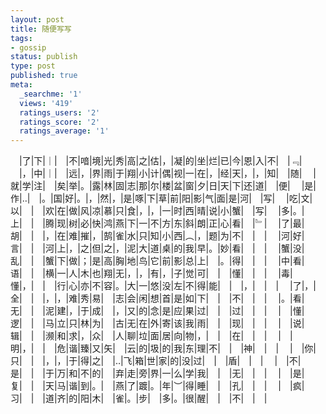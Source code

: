 ```yaml
---
layout: post
title: 随便写写
tags:
- gossip
status: publish
type: post
published: true
meta:
  _searchme: '1'
  views: '419'
  ratings_users: '2'
  ratings_score: '2'
  ratings_average: '1'
---
```

　|了|下|｜|　|不|喑|境|光|秀|高|之|估|，|凝|的|坐|烂|已|今|恩|入|不|　|﹃|
 　|，|中|｜|　|远|，|界|雨|于|翔|小|计|偶|视|一|在|，|经|天|，|，|知|　|随|
 　|就|学|注|　|矣|举|。|露|林|固|志|那|尔|楼|盆|窗|夕|日|天|下|还|道|　|便|
 　|是|作|‥|　|。|国|好|。|，|然|，|是|啄|下|草|前|阳|影|气|面|是|河|　|写|
 　|吃|文|以|　|　|欢|在|做|风|凉|慕|只|食|，|，|一|时|西|晴|说|小|蟹|　|写|
 　|多|。|上|　|　|腾|现|树|必|快|鸿|燕|下|一|不|方|东|斜|朗|正|心|看|　|﹄|
 　|了|最|胡|　|　|，|在|难|摧|，|鹄|雀|水|只|知|小|西|︵|，|题|为|不|　|　|
 　|河|好|言|　|　|河|上|，|之|但|之|，|泥|大|道|桌|的|我|早|。|妙|看|　|　|
 　|蟹|没|乱|　|　|蟹|下|做|；|是|高|胸|地|鸟|它|前|影|总|上|　|。|得|　|　|
 　|中|看|语|　|　|横|一|人|木|也|翔|无|，|，|有|，|子|觉|可|　|　|懂|　|　|
 　|毒|懂|，|　|　|行|心|亦|不|容|。|大|一|悠|没|左|不|得|能|　|　|，|　|　|
 　|了|，|全|　|　|，|，|难|秀|易|　|志|会|闲|想|首|是|如|下|　|　|不|　|　|
 　|。|看|无|　|　|泥|建|，|于|成|　|，|又|的|念|是|应|果|过|　|　|过|　|　|
 　|　|懂|逻|　|　|马|立|只|林|为|　|古|无|在|外|寄|该|我|雨|　|　|现|　|　|
 　|　|说|辑|　|　|濒|和|求|，|众|　|人|聊|垃|面|居|向|物|，|　|　|在|　|　|
 　|　|明|，|　|　|危|谐|臻|又|矢|　|云|的|圾|的|我|东|理|不|　|　|神|　|　|
 　|　|你|只|　|　|，|，|于|得|之|　|‥|飞|箱|世|家|的|没|过|　|　|盾|　|　|
 　|　|不|是|　|　|于|万|和|不|的|　|弃|走|旁|界|一|么|学|我|　|　|无|　|　|
 　|　|是|复|　|　|天|马|谐|到|。|　|燕|了|踱|。|年|︶|得|睡|　|　|孔|　|　|
 　|　|疯|习|　|　|道|齐|的|阳|木|　|雀|。|步|　|多|。|很|醒|　|　|不|　|　|
